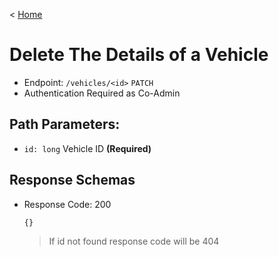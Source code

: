 < [Home](../../BackendAPIs.md#vehicle-endpoints)
# Delete The Details of a Vehicle
- Endpoint: `/vehicles/<id>` `PATCH`
- Authentication Required as Co-Admin
## Path Parameters:
- `id: long` Vehicle ID **(Required)**

## Response Schemas
- Response Code: 200
    ```
    {}
    ```
    > If id not found response code will be 404